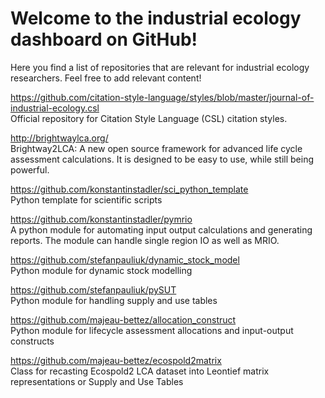 # Welcome to the industrial ecology dashboard on GitHub!

Here you find a list of repositories that are relevant for industrial ecology researchers. Feel free to add relevant content!

https://github.com/citation-style-language/styles/blob/master/journal-of-industrial-ecology.csl <br>
Official repository for Citation Style Language (CSL) citation styles.

http://brightwaylca.org/ <br>
Brightway2LCA: A new open source framework for advanced life cycle assessment calculations. It is designed to be easy to use, while still being powerful.

https://github.com/konstantinstadler/sci_python_template <br>
Python template for scientific scripts 

https://github.com/konstantinstadler/pymrio <br>
A python module for automating input output calculations and generating reports. The module can handle single region IO as well as MRIO.

https://github.com/stefanpauliuk/dynamic_stock_model <br>
Python module for dynamic stock modelling 

https://github.com/stefanpauliuk/pySUT <br>
Python module for handling supply and use tables 

https://github.com/majeau-bettez/allocation_construct <br>
Python module for lifecycle assessment allocations and input-output constructs 

https://github.com/majeau-bettez/ecospold2matrix <br>
Class for recasting Ecospold2 LCA dataset into Leontief matrix representations or Supply and Use Tables 
